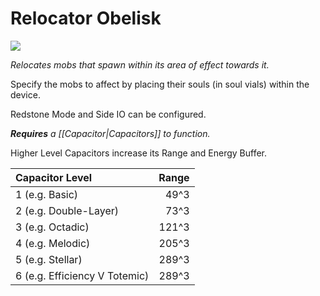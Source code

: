 # Relocator Obelisk
![](renders/relocator_obelisk.png)

*Relocates mobs that spawn within its area of effect towards it.*

Specify the mobs to affect by placing their souls (in soul vials) within the device.

Redstone Mode and Side IO can be configured.

***Requires** a [[Capacitor|Capacitors]] to function.*

Higher Level Capacitors increase its Range and Energy Buffer.

| Capacitor Level              | Range |
| :--------------------------- | ----: |
| 1 (e.g. Basic)                |  49^3 |
| 2 (e.g. Double-Layer)         |  73^3 |
| 3 (e.g. Octadic)              | 121^3 |
| 4 (e.g. Melodic)              | 205^3 |
| 5 (e.g. Stellar)              | 289^3 |
| 6 (e.g. Efficiency V Totemic) | 289^3 |
